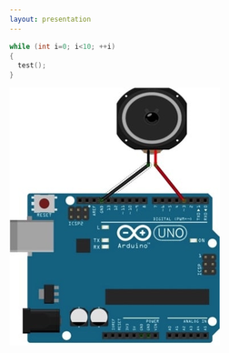 ```yaml
---
layout: presentation
---
```


```c++
while (int i=0; i<10; ++i)
{
  test();
}
```

[![](assets/img/arduino-speaker.png)](code1)
